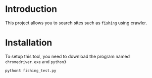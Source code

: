 # Introduction

This project allows you to search sites such as `fishing` using crawler.

# Installation

To setup this tool, you need to download the program named `chromedriver.exe` and `python3`

```sh
python3 fishing_test.py
```
